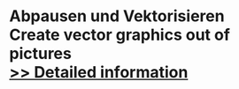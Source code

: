 # Abpausen und Vektorisieren<br />Create vector graphics out of pictures<br />[>> Detailed information](https://secure.shareit.com/shareit/product.html?productid=300321826&affiliateid=200057808)